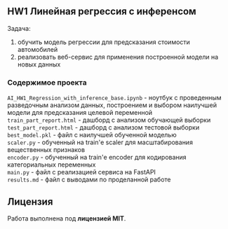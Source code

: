 ## HW1 Линейная регрессия с инференсом

Задача:
1) обучить модель регрессии для предсказания стоимости автомобилей
2) реализовать веб-сервис для применения построенной модели на новых данных

### Содержимое проекта
`AI_HW1_Regression_with_inference_base.ipynb` - ноутбук с проведенным разведочным анализом данных, построением и выбором наилучшей модели для предсказания целевой переменной <br>
`train_part_report.html` - дашборд с анализом обучающей выборки <br>
`test_part_report.html` - дашборд с анализом тестовой выборки <br>
`best_model.pkl` - файл с наилучшей обученной моделью <br>
`scaler.py` - обученный на train'е scaler для масштабирования вещественных признаков <br>
`encoder.py` - обученный на train'е encoder для кодирования категориальных переменных <br>
`main.py` - файл с реализацией сервиса на FastAPI <br>
`results.md` - файл с выводами по проделанной работе <br>

## Лицензия
Работа выполнена под **лицензией MIT**.


